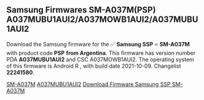 <h2>Samsung Firmwares SM-A037M(PSP) A037MUBU1AUI2/A037MOWB1AUI2/A037MUBU1AUI2</h2>
Download the Samsung firmware for the ✅ <strong>Samsung SSP </strong> ⭐ <strong>SM-A037M</strong> with product code <strong>PSP</strong> <strong> from Argentina</strong>. This firmware has version number PDA <strong>A037MUBU1AUI2</strong> and CSC A037MOWB1AUI2. The operating system of this firmware is Android R , with build date 2021-10-09. Changelist <strong>22241580</strong>.


[SM-A037M](https://samfirm.shop/samsung/model/SM-A037M)
[A037MUBU1AUI2](https://samfirm.shop/samsung/pda/A037MUBU1AUI2)
[Download Firmware Samsung SSP SM-A037M](https://samfirm.shop/samsung/firmware/463620)
